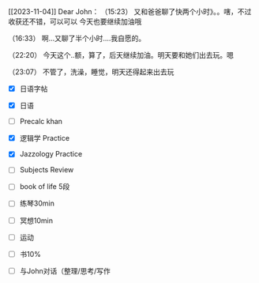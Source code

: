 [[2023-11-04]]
Dear John：
  （15:23）
    又和爸爸聊了快两个小时》。。嗐，不过收获还不错，可以可以
    今天也要继续加油哦


   （16:33）
   啊...又聊了半个小时....我自愿的。



  （22:20）
  今天这个..额，算了，后天继续加油。明天要和她们出去玩。嗯

  （23:07）
  不管了，洗澡，睡觉，明天还得起来出去玩



- [x] 日语字帖
- [x] 日语
- [ ] Precalc khan
- [x] 逻辑学 Practice
- [x] Jazzology Practice
- [ ]  Subjects Review
- [ ] book of life 5段
- [ ] 练琴30min
- [ ] 冥想10min
- [ ] 运动
- [ ] 书10%
- [ ]  与John对话（整理/思考/写作



